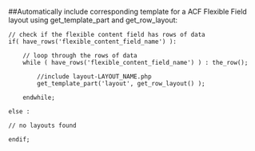 ##Automatically include corresponding template for a ACF Flexible Field layout using get_template_part and get_row_layout:

```
// check if the flexible content field has rows of data
if( have_rows('flexible_content_field_name') ):
	
	// loop through the rows of data
	while ( have_rows('flexible_content_field_name') ) : the_row();
	
		//include layout-LAYOUT_NAME.php
		get_template_part('layout', get_row_layout() );
	
	endwhile;

else :

// no layouts found

endif;
```
